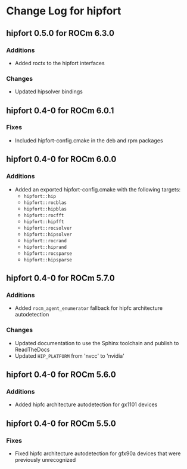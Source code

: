 # Change Log for hipfort

## hipfort 0.5.0 for ROCm 6.3.0

### Additions

- Added roctx to the hipfort interfaces

### Changes

- Updated hipsolver bindings

## hipfort 0.4-0 for ROCm 6.0.1

### Fixes

- Included hipfort-config.cmake in the deb and rpm packages

## hipfort 0.4-0 for ROCm 6.0.0

### Additions

- Added an exported hipfort-config.cmake with the following targets:
  - `hipfort::hip`
  - `hipfort::rocblas`
  - `hipfort::hipblas`
  - `hipfort::rocfft`
  - `hipfort::hipfft`
  - `hipfort::rocsolver`
  - `hipfort::hipsolver`
  - `hipfort::rocrand`
  - `hipfort::hiprand`
  - `hipfort::rocsparse`
  - `hipfort::hipsparse`

## hipfort 0.4-0 for ROCm 5.7.0

### Additions

- Added `rocm_agent_enumerator` fallback for hipfc architecture autodetection

### Changes

- Updated documentation to use the Sphinx toolchain and publish to ReadTheDocs
- Updated `HIP_PLATFORM` from 'nvcc' to 'nvidia'

## hipfort 0.4-0 for ROCm 5.6.0

### Additions

- Added hipfc architecture autodetection for gx1101 devices

## hipfort 0.4-0 for ROCm 5.5.0

### Fixes

- Fixed hipfc architecture autodetection for gfx90a devices that were
  previously unrecognized
